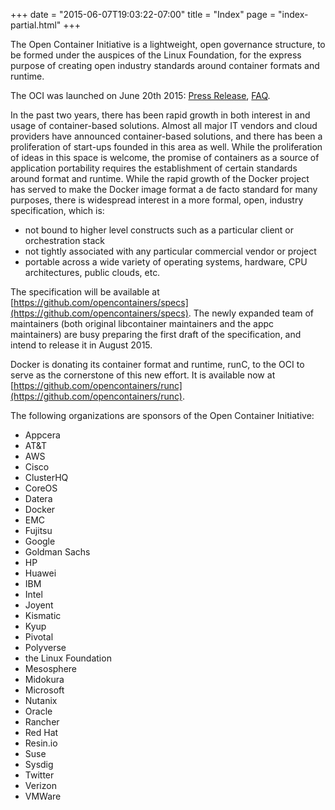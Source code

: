 +++
date = "2015-06-07T19:03:22-07:00"
title = "Index"
page = "index-partial.html"
+++

The Open Container Initiative is a lightweight, open governance structure, to be formed under the auspices of the Linux Foundation, for the express purpose of creating open industry standards around container formats and runtime.

The OCI was launched on June 20th 2015: [Press Release](/pressrelease), [FAQ](/faq).

In the past two years, there has been rapid growth in both interest in and usage of container-based solutions. Almost all major IT vendors and cloud providers have announced container-based solutions, and there has been a proliferation of start-ups founded in this area as well. While the proliferation of ideas in this space is welcome, the promise of containers as a source of application portability requires the establishment of certain standards around format and runtime. While the rapid growth of the Docker project has served to make the Docker image format a de facto standard for many purposes, there is widespread interest in a more formal, open, industry specification, which is:

* not bound to higher level constructs such as a particular client or orchestration stack
* not tightly associated with any particular commercial vendor or project
* portable across a wide variety of operating systems, hardware, CPU architectures, public clouds, etc.

The specification will be available at [https://github.com/opencontainers/specs](https://github.com/opencontainers/specs). The newly expanded team of maintainers (both original libcontainer maintainers and the appc maintainers) are busy preparing the first draft of the specification, and intend to release it in August 2015.

Docker is donating its container format and runtime, runC, to the OCI to serve as the cornerstone of this new effort. It is available now  at [https://github.com/opencontainers/runc](https://github.com/opencontainers/runc).

The following organizations are sponsors of the Open Container Initiative:

* Appcera
* AT&T
* AWS
* Cisco
* ClusterHQ
* CoreOS
* Datera
* Docker
* EMC
* Fujitsu
* Google
* Goldman Sachs
* HP
* Huawei
* IBM
* Intel
* Joyent
* Kismatic
* Kyup
* Pivotal
* Polyverse
* the Linux Foundation
* Mesosphere
* Midokura
* Microsoft
* Nutanix
* Oracle
* Rancher
* Red Hat
* Resin.io
* Suse
* Sysdig
* Twitter
* Verizon
* VMWare

